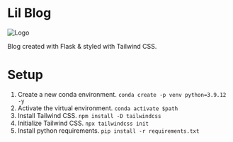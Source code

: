 # Lil Blog

![Logo](https://raw.githubusercontent.com/miracseref/lil-blog/main/static/lil_blog-logo.png)

Blog created with Flask &amp; styled with Tailwind CSS.

# Setup

1. Create a new conda environment.
   `conda create -p venv python=3.9.12 -y`
2. Activate the virtual environment.
   `conda activate $path`
3. Install Tailwind CSS.
   `npm install -D tailwindcss`
4. Initialize Tailwind CSS.
   `npx tailwindcss init`
5. Install python requirements.
   `pip install -r requirements.txt`
